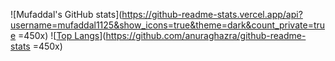 ![Mufaddal's GitHub stats](https://github-readme-stats.vercel.app/api?username=mufaddal1125&show_icons=true&theme=dark&count_private=true =450x)
![[Top Langs](https://github-readme-stats.vercel.app/api/top-langs/?username=anuraghazra&layout=compact)](https://github.com/anuraghazra/github-readme-stats =450x)
